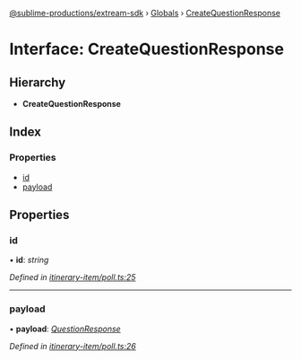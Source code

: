[@sublime-productions/extream-sdk](../README.md) › [Globals](../globals.md) › [CreateQuestionResponse](createquestionresponse.md)

# Interface: CreateQuestionResponse

## Hierarchy

* **CreateQuestionResponse**

## Index

### Properties

* [id](createquestionresponse.md#id)
* [payload](createquestionresponse.md#payload)

## Properties

###  id

• **id**: *string*

*Defined in [itinerary-item/poll.ts:25](https://github.com/Extream-SaaS/ex-sdk/blob/600cbb0/src/itinerary-item/poll.ts#L25)*

___

###  payload

• **payload**: *[QuestionResponse](questionresponse.md)*

*Defined in [itinerary-item/poll.ts:26](https://github.com/Extream-SaaS/ex-sdk/blob/600cbb0/src/itinerary-item/poll.ts#L26)*
